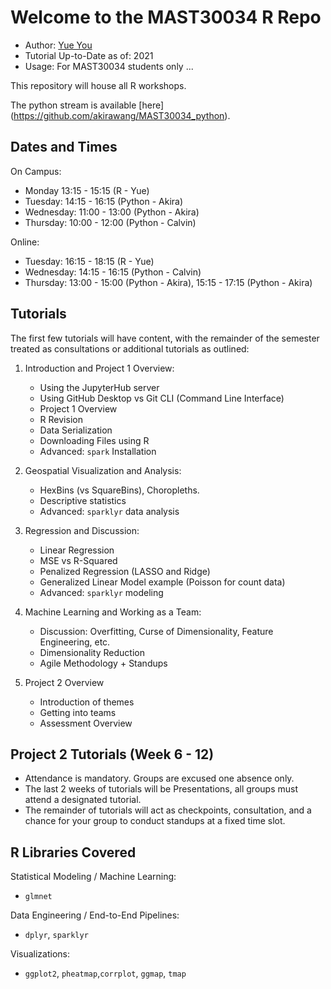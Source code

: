 # Welcome to the MAST30034 R Repo
- Author: [Yue You](https://github.com/YOU-k)
- Tutorial Up-to-Date as of: 2021  
- Usage: For MAST30034 students only ...

This repository will house all R workshops.

The python stream is available [here] (https://github.com/akirawang/MAST30034_python).

## Dates and Times 

On Campus:
- Monday 13:15 - 15:15 (R - Yue)
- Tuesday: 14:15 - 16:15 (Python - Akira)
- Wednesday: 11:00 - 13:00 (Python - Akira)
- Thursday: 10:00 - 12:00 (Python - Calvin)

Online:
- Tuesday: 16:15 - 18:15 (R - Yue)
- Wednesday: 14:15 - 16:15 (Python - Calvin)
- Thursday: 13:00 - 15:00 (Python - Akira), 15:15 - 17:15 (Python - Akira)

## Tutorials
The first few tutorials will have content, with the remainder of the semester treated as consultations or additional tutorials as outlined:
1. Introduction and Project 1 Overview:
    - Using the JupyterHub server
    - Using GitHub Desktop vs Git CLI (Command Line Interface)
    - Project 1 Overview
    - R Revision 
    - Data Serialization
    - Downloading Files using R
    - Advanced: `spark` Installation
    
2. Geospatial Visualization and Analysis:
    - HexBins (vs SquareBins), Choropleths.
    - Descriptive statistics
    - Advanced: `sparklyr` data analysis
    
3. Regression and Discussion:
    - Linear Regression
    - MSE vs R-Squared
    - Penalized Regression (LASSO and Ridge)
    - Generalized Linear Model example (Poisson for count data)
    - Advanced: `sparklyr` modeling
    
4. Machine Learning and Working as a Team:
    - Discussion: Overfitting, Curse of Dimensionality, Feature Engineering, etc.
    - Dimensionality Reduction
    - Agile Methodology + Standups

    
5. Project 2 Overview
    - Introduction of themes
    - Getting into teams
    - Assessment Overview

## Project 2 Tutorials (Week 6 - 12)
- Attendance is mandatory. Groups are excused one absence only. 
- The last 2 weeks of tutorials will be Presentations, all groups must attend a designated tutorial.
- The remainder of tutorials will act as checkpoints, consultation, and a chance for your group to conduct standups at a fixed time slot.

## R Libraries Covered
Statistical Modeling / Machine Learning:
- `glmnet`

Data Engineering / End-to-End Pipelines:
- `dplyr`, `sparklyr`

Visualizations:
- `ggplot2`, `pheatmap`,`corrplot`, `ggmap`, `tmap`




